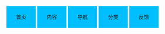 <!DOCTYPE html>
<html lang="en">
<head>
    <meta charset="UTF-8">
    <title>Title</title>
    <style>
        a{
            height:60px;
            width:80px;
            background-color: deepskyblue;
            display: inline-block;
            text-align: center;
            line-height: 60px;
            /*background-image:url(timg.jpg);*/
            text-decoration: none; //装饰器
        }
        a:hover{
            background-color: indianred;
        }
    </style>
</head>
<body >
<div style="text-align: center;">
    <a href="#">首页</a>
    <a href="#">内容</a>
    <a href="#">导航</a>
    <a href="#">分类</a>
    <a href="#">反馈</a>
</div>
</body>
</html>